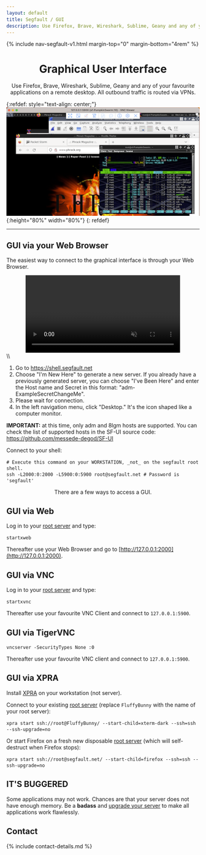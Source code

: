 ```yaml
---
layout: default
title: Segfault / GUI
description: Use Firefox, Brave, Wireshark, Sublime, Geany and any of your favourite applications on a remote desktop with Segfault.
---
```


<!-- Begin of ugly CSS navigation styling hack -->
<style>a[href$="/gui/"] { font-weight: bold; }</style>
<!-- End of ugly CSS navigation styling hack -->

{% include nav-segfault-v1.html margin-top="0" margin-bottom="4rem" %}

<div style="text-align:center">
    <h1>Graphical User Interface</h1>
    <p>Use Firefox, Brave, Wireshark, Sublime, Geany and any of your favourite applications on a remote desktop. All outbound traffic is routed via VPNs.</p>
</div>

{:refdef: style="text-align: center;"}
![gui](sf-gui.png){:height="80%" width="80%"}
{: refdef}

---

## GUI via your Web Browser
The easiest way to connect to the graphical interface is through your Web Browser.

<video controls autoplay muted width="80%" style="display: block; margin: 0 auto;">
  <source src="https://github.com/user-attachments/assets/53138a23-e28e-489c-baa1-48f59b4a1e52" type="video/mp4">
  Your browser does not support the video. You can watch the tutorial at this URL: https://github.com/user-attachments/assets/53138a23-e28e-489c-baa1-48f59b4a1e52
</video>\\

1. Go to https://shell.segfault.net
2. Choose "I'm New Here" to generate a new server. If you already have a previously generated server, you can choose "I've Been Here" and enter the Host name and Secret in this format: "adm-ExampleSecretChangeMe".
3. Please wait for connection.
4. In the left navigation menu, click "Desktop." It's the icon shaped like a computer monitor.

**IMPORTANT:** at this time, only adm and 8lgm hosts are supported. You can check the list of supported hosts in the SF-UI source code: https://github.com/messede-degod/SF-UI

Connect to your shell:

```shell
# Execute this command on your WORKSTATION, _not_ on the segfault root shell.
ssh -L2000:0:2000 -L5900:0:5900 root@segfault.net # Password is 'segfault'
```

<div style="text-align:center"><p>There are a few ways to access a GUI.</p></div>

## GUI via Web

Log in to your [root server](../) and type:

```shell
startxweb
```

Thereafter use your Web Browser and go to [http://127.0.0.1:2000](http://127.0.0.1:2000).

## GUI via VNC

Log in to your [root server](../) and type:

```shell
startxvnc
```

Thereafter use your favourite VNC Client and connect to `127.0.0.1:5900`.

## GUI via TigerVNC

```shell
vncserver -SecurityTypes None :0
```

Thereafter use your favourite VNC client and connect to `127.0.0.1:5900`.

## GUI via XPRA

Install [XPRA](https://xpra.org/) on your workstation (not server).

Connect to your existing [root server](../) (replace `FluffyBunny` with the name of your root server):

```shell
xpra start ssh://root@FluffyBunny/ --start-child=xterm-dark --ssh=ssh --ssh-upgrade=no
```

Or start Firefox on a fresh new disposable [root server](../) (which will self-destruct when Firefox stops):

```shell
xpra start ssh://root@segfault.net/ --start-child=firefox --ssh=ssh --ssh-upgrade=no
```

## IT'S BUGGERED

Some applications may not work. Chances are that your server does not have enough memory. Be a __badass__ and [upgrade your server](../upgrade) to make all applications work flawlessly.

## Contact

{% include contact-details.md %}
